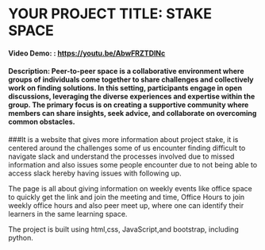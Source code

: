 # YOUR PROJECT TITLE: STAKE SPACE

#### Video Demo:  <URL HERE>: https://youtu.be/AbwFRZTDlNc

#### Description: Peer-to-peer space is a collaborative environment where groups of individuals come together to share challenges and collectively work on finding solutions. In this setting, participants engage in open discussions, leveraging the diverse experiences and expertise within the group. The primary focus is on creating a supportive community where members can share insights, seek advice, and collaborate on overcoming common obstacles. 

###It is a website that gives more information about project stake, it is centered around the challenges some of us encounter finding difficult to navigate slack and understand the processes involved due to missed information and also issues some people encounter due to not being able to access slack hereby having issues with following up.

The page is all about giving information on weekly events like office space to quickly get the link and join the meeting and time, Office Hours  to join weekly office hours and also peer meet up, where one can identify their learners in the same learning space.

The project is built using html,css, JavaScript,and bootstrap, including python.
